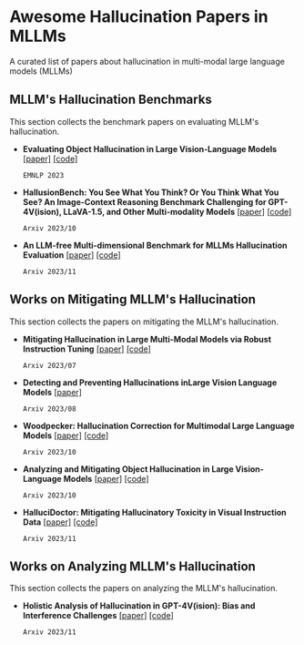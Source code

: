 # Awesome Hallucination Papers in MLLMs
A curated list of papers about hallucination in multi-modal large language models (MLLMs)

## MLLM's Hallucination Benchmarks
This section collects the benchmark papers on evaluating MLLM's hallucination.

- **Evaluating Object Hallucination in Large Vision-Language Models** [[paper]](https://arxiv.org/pdf/2305.10355.pdf) [[code]](https://github.com/RUCAIBox/POPE)

  `EMNLP 2023`

- **HallusionBench: You See What You Think? Or You Think What You See? An Image-Context Reasoning Benchmark Challenging for GPT-4V(ision), LLaVA-1.5, and Other Multi-modality Models** [[paper]](https://arxiv.org/pdf/2310.14566.pdf) [[code]](https://github.com/tianyi-lab/HallusionBench)

  `Arxiv 2023/10`

- **An LLM-free Multi-dimensional Benchmark for MLLMs Hallucination Evaluation** [[paper]](https://arxiv.org/pdf/2311.07397.pdf) [[code]](https://github.com/junyangwang0410/AMBER)

  `Arxiv 2023/11`


## Works on Mitigating MLLM's Hallucination
This section collects the papers on mitigating the MLLM's hallucination.

- **Mitigating Hallucination in Large Multi-Modal Models via Robust Instruction Tuning** [[paper]](https://arxiv.org/pdf/2306.14565.pdf) [[code]](https://github.com/FuxiaoLiu/LRV-Instruction)

  `Arxiv 2023/07`

- **Detecting and Preventing Hallucinations inLarge Vision Language Models** [[paper]](https://arxiv.org/pdf/2308.06394.pdf) 

  `Arxiv 2023/08`

- **Woodpecker: Hallucination Correction for Multimodal Large Language Models** [[paper]](https://arxiv.org/pdf/2310.16045.pdf) [[code]](https://github.com/BradyFU/Woodpecker)

  `Arxiv 2023/10`

- **Analyzing and Mitigating Object Hallucination in Large Vision-Language Models** [[paper]](https://arxiv.org/pdf/2310.00754.pdf) [[code]](https://github.com/YiyangZhou/LURE)

  `Arxiv 2023/10`

- **HalluciDoctor: Mitigating Hallucinatory Toxicity in Visual Instruction Data** [[paper]](https://arxiv.org/pdf/2311.13614.pdf) [[code]](https://github.com/Yuqifan1117/HalluciDoctor)

  `Arxiv 2023/11`

## Works on Analyzing MLLM's Hallucination
This section collects the papers on analyzing the MLLM's hallucination.

- **Holistic Analysis of Hallucination in GPT-4V(ision): Bias and Interference Challenges** [[paper]](https://arxiv.org/pdf/2311.03287.pdf) [[code]](https://github.com/gzcch/Bingo)

  `Arxiv 2023/11`
  
